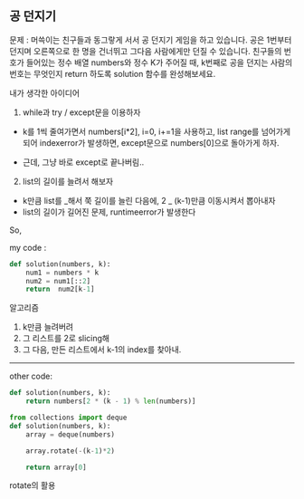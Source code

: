 ## 공 던지기

문제 : 머쓱이는 친구들과 동그랗게 서서 공 던지기 게임을 하고 있습니다. 공은 1번부터 던지며 오른쪽으로 한 명을 건너뛰고 그다음 사람에게만 던질 수 있습니다. 친구들의 번호가 들어있는 정수 배열 numbers와 정수 K가 주어질 때, k번째로 공을 던지는 사람의 번호는 무엇인지 return 하도록 solution 함수를 완성해보세요.

내가 생각한 아이디어

1. while과 try / except문을 이용하자

- k를 1씩 줄여가면서 numbers[i*2], i=0, i+=1을 사용하고, list range를 넘어가게 되어 indexerror가 발생하면, except문으로 numbers[0]으로 돌아가게 하자.

- 근데, 그냥 바로 except로 끝나버림..

2. list의 길이를 늘려서 해보자

- k만큼 list를 _해서 쭉 길이를 늘린 다음에, 2 _ (k-1)만큼 이동시켜서 뽑아내자
- list의 길이가 길어진 문제, runtimeerror가 발생한다

So,

my code :

```python
def solution(numbers, k):
    num1 = numbers * k
    num2 = num1[::2]
    return  num2[k-1]
```

알고리즘

1. k만큼 늘려버려
2. 그 리스트를 2로 slicing해
3. 그 다음, 만든 리스트에서 k-1의 index를 찾아내.

<hr>

other code:

```python
def solution(numbers, k):
    return numbers[2 * (k - 1) % len(numbers)]
```

```python
from collections import deque
def solution(numbers, k):
    array = deque(numbers)

    array.rotate(-(k-1)*2)

    return array[0]
```

rotate의 활용
